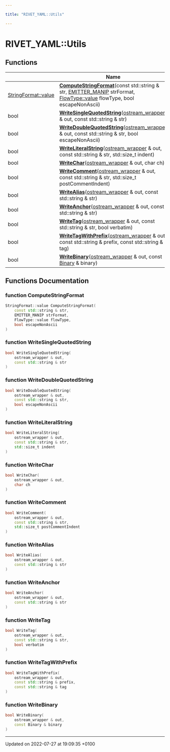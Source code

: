 ```yaml
---

title: "RIVET_YAML::Utils"

---
```


# RIVET_YAML::Utils



## Functions

|                | Name           |
| -------------- | -------------- |
| <a href="http://example.org/classes/structrivet__yaml_1_1stringformat/#enum-value">StringFormat::value</a> | **[ComputeStringFormat](http://example.org/namespaces/namespacerivet__yaml_1_1utils/#function-computestringformat)**(const std::string & str, <a href="http://example.org/namespaces/namespacerivet__yaml/#enum-emitter-manip">EMITTER_MANIP</a> strFormat, <a href="http://example.org/classes/structrivet__yaml_1_1flowtype/#enum-value">FlowType::value</a> flowType, bool escapeNonAscii) |
| bool | **[WriteSingleQuotedString](http://example.org/namespaces/namespacerivet__yaml_1_1utils/#function-writesinglequotedstring)**(<a href="http://example.org/classes/classrivet__yaml_1_1ostream__wrapper/">ostream_wrapper</a> & out, const std::string & str) |
| bool | **[WriteDoubleQuotedString](http://example.org/namespaces/namespacerivet__yaml_1_1utils/#function-writedoublequotedstring)**(<a href="http://example.org/classes/classrivet__yaml_1_1ostream__wrapper/">ostream_wrapper</a> & out, const std::string & str, bool escapeNonAscii) |
| bool | **[WriteLiteralString](http://example.org/namespaces/namespacerivet__yaml_1_1utils/#function-writeliteralstring)**(<a href="http://example.org/classes/classrivet__yaml_1_1ostream__wrapper/">ostream_wrapper</a> & out, const std::string & str, std::size_t indent) |
| bool | **[WriteChar](http://example.org/namespaces/namespacerivet__yaml_1_1utils/#function-writechar)**(<a href="http://example.org/classes/classrivet__yaml_1_1ostream__wrapper/">ostream_wrapper</a> & out, char ch) |
| bool | **[WriteComment](http://example.org/namespaces/namespacerivet__yaml_1_1utils/#function-writecomment)**(<a href="http://example.org/classes/classrivet__yaml_1_1ostream__wrapper/">ostream_wrapper</a> & out, const std::string & str, std::size_t postCommentIndent) |
| bool | **[WriteAlias](http://example.org/namespaces/namespacerivet__yaml_1_1utils/#function-writealias)**(<a href="http://example.org/classes/classrivet__yaml_1_1ostream__wrapper/">ostream_wrapper</a> & out, const std::string & str) |
| bool | **[WriteAnchor](http://example.org/namespaces/namespacerivet__yaml_1_1utils/#function-writeanchor)**(<a href="http://example.org/classes/classrivet__yaml_1_1ostream__wrapper/">ostream_wrapper</a> & out, const std::string & str) |
| bool | **[WriteTag](http://example.org/namespaces/namespacerivet__yaml_1_1utils/#function-writetag)**(<a href="http://example.org/classes/classrivet__yaml_1_1ostream__wrapper/">ostream_wrapper</a> & out, const std::string & str, bool verbatim) |
| bool | **[WriteTagWithPrefix](http://example.org/namespaces/namespacerivet__yaml_1_1utils/#function-writetagwithprefix)**(<a href="http://example.org/classes/classrivet__yaml_1_1ostream__wrapper/">ostream_wrapper</a> & out, const std::string & prefix, const std::string & tag) |
| bool | **[WriteBinary](http://example.org/namespaces/namespacerivet__yaml_1_1utils/#function-writebinary)**(<a href="http://example.org/classes/classrivet__yaml_1_1ostream__wrapper/">ostream_wrapper</a> & out, const <a href="http://example.org/classes/classrivet__yaml_1_1binary/">Binary</a> & binary) |


## Functions Documentation

### function ComputeStringFormat

```cpp
StringFormat::value ComputeStringFormat(
    const std::string & str,
    EMITTER_MANIP strFormat,
    FlowType::value flowType,
    bool escapeNonAscii
)
```


### function WriteSingleQuotedString

```cpp
bool WriteSingleQuotedString(
    ostream_wrapper & out,
    const std::string & str
)
```


### function WriteDoubleQuotedString

```cpp
bool WriteDoubleQuotedString(
    ostream_wrapper & out,
    const std::string & str,
    bool escapeNonAscii
)
```


### function WriteLiteralString

```cpp
bool WriteLiteralString(
    ostream_wrapper & out,
    const std::string & str,
    std::size_t indent
)
```


### function WriteChar

```cpp
bool WriteChar(
    ostream_wrapper & out,
    char ch
)
```


### function WriteComment

```cpp
bool WriteComment(
    ostream_wrapper & out,
    const std::string & str,
    std::size_t postCommentIndent
)
```


### function WriteAlias

```cpp
bool WriteAlias(
    ostream_wrapper & out,
    const std::string & str
)
```


### function WriteAnchor

```cpp
bool WriteAnchor(
    ostream_wrapper & out,
    const std::string & str
)
```


### function WriteTag

```cpp
bool WriteTag(
    ostream_wrapper & out,
    const std::string & str,
    bool verbatim
)
```


### function WriteTagWithPrefix

```cpp
bool WriteTagWithPrefix(
    ostream_wrapper & out,
    const std::string & prefix,
    const std::string & tag
)
```


### function WriteBinary

```cpp
bool WriteBinary(
    ostream_wrapper & out,
    const Binary & binary
)
```






-------------------------------

Updated on 2022-07-27 at 19:09:35 +0100